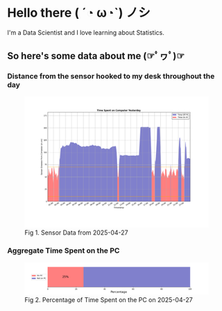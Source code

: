
# Hello there ( ´◔ ω◔`) ノシ

I'm a Data Scientist and I love learning about Statistics.

## So here's some data about me (☞ﾟヮﾟ)☞


### Distance from the sensor hooked to my desk throughout the day
<figure>
  <picture>
    <source media="(prefers-color-scheme: dark)" srcset="Pi/readme/graphs/lineplot/dark-plot-2025-04-27.png">
    <source media="(prefers-color-scheme: light)" srcset="Pi/readme/graphs/lineplot/light-plot-2025-04-27.png">
    <img alt="Shows a black logo in light color mode and a white one in dark color mode." src="Pi/readme/graphs/lineplot/light-plot-2025-04-27.png">
  </picture>
  <figcaption>Fig 1. Sensor Data from 2025-04-27</figcaption>
</figure>



### Aggregate Time Spent on the PC
<figure>
  <picture>
    <source media="(prefers-color-scheme: dark)" srcset="Pi/readme/graphs/barplot/dark-plot-2025-04-27.png">
    <source media="(prefers-color-scheme: light)" srcset="Pi/readme/graphs/barplot/light-plot-2025-04-27.png">
    <img alt="Shows a black logo in light color mode and a white one in dark color mode." src="Pi/readme/graphs/barplot/light-plot-2025-04-27.png">
  </picture>
  <figcaption>Fig 2. Percentage of Time Spent on the PC on 2025-04-27</figcaption>
</figure>

